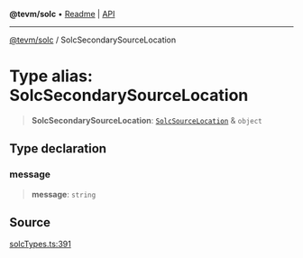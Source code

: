 **@tevm/solc** • [Readme](../README.md) \| [API](../globals.md)

***

[@tevm/solc](../README.md) / SolcSecondarySourceLocation

# Type alias: SolcSecondarySourceLocation

> **SolcSecondarySourceLocation**: [`SolcSourceLocation`](SolcSourceLocation.md) & `object`

## Type declaration

### message

> **message**: `string`

## Source

[solcTypes.ts:391](https://github.com/evmts/tevm-monorepo/blob/main/bundler-packages/solc/src/solcTypes.ts#L391)
